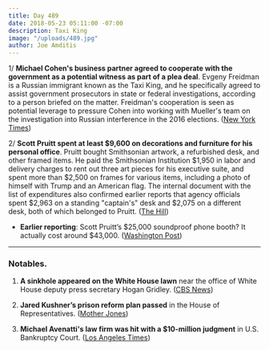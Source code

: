```yaml
---
title: Day 489
date: 2018-05-23 05:11:00 -07:00
description: Taxi King
image: "/uploads/489.jpg"
author: Joe Amditis
---
```


1/ **Michael Cohen's business partner agreed to cooperate with the government as a potential witness as part of a plea deal**. Evgeny Freidman is a Russian immigrant known as the Taxi King, and he specifically agreed to assist government prosecutors in state or federal investigations, according to a person briefed on the matter. Freidman's cooperation is seen as potential leverage to pressure Cohen into working with Mueller's team on the investigation into Russian interference in the 2016 elections. ([New York Times](https://www.nytimes.com/2018/05/22/nyregion/michael-cohen-trump-taxi-cooperation.html))

2/ **Scott Pruitt spent at least $9,600 on decorations and furniture for his personal office**. Pruitt bought Smithsonian artwork, a refurbished desk, and other framed items. He paid the Smithsonian Institution $1,950 in labor and delivery charges to rent out three art pieces for his executive suite, and spent more than $2,500 on frames for various items, including a photo of himself with Trump and an American flag. The internal document with the list of expenditures also confirmed earlier reports that agency officials spent $2,963 on a standing "captain's" desk and $2,075 on a different desk, both of which belonged to Pruitt. ([The Hill](http://thehill.com/policy/energy-environment/388895-pruitt-spent-at-least-9600-on-office-decor-restored-desks-email))

* **Earlier reporting**: Scott Pruitt’s $25,000 soundproof phone booth? It actually cost around $43,000. ([Washington Post](https://www.washingtonpost.com/news/energy-environment/wp/2018/03/14/scott-pruitts-25000-soundproof-phone-booth-it-actually-cost-more-like-43000/?utm_term=.2ed8399c4d9a))

---

### Notables.

1. **A sinkhole appeared on the White House lawn** near the office of White House deputy press secretary Hogan Gridley. ([CBS News](https://www.cbsnews.com/news/sinkhole-appears-on-white-house-lawn/))

2. **Jared Kushner’s prison reform plan passed** in the House of Representatives. ([Mother Jones](https://www.motherjones.com/crime-justice/2018/05/jared-kushners-prison-reform-plan-just-passed-the-house-with-van-jones-support/))

3. **Michael Avenatti's law firm was hit with a $10-million judgment** in U.S. Bankruptcy Court. ([Los Angeles Times](http://www.latimes.com/politics/la-na-pol-avenatti-bankruptcy-20180522-story.html))